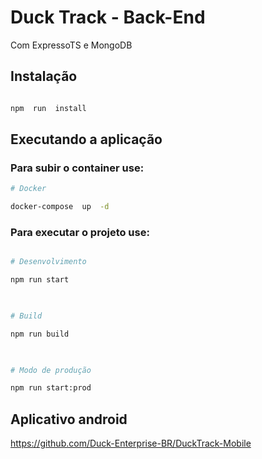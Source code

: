 #  Duck Track - Back-End

  

Com ExpressoTS e MongoDB

  

##  Instalação

  

```bash

npm  run  install

```

  

##  Executando a aplicação

  

### Para subir o container use:

 
```bash
# Docker

docker-compose  up  -d

 ```
### Para executar o projeto use:
```bash

# Desenvolvimento

npm run start

  

# Build

npm run build

  

# Modo de produção

npm run start:prod

```

  

##  Aplicativo android

  

<https://github.com/Duck-Enterprise-BR/DuckTrack-Mobile>